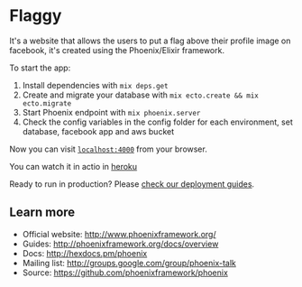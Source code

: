 # Flaggy

It's a website that allows the users to put a flag above their profile image on facebook, it's created using the Phoenix/Elixir framework.

To start the app:

  1. Install dependencies with `mix deps.get`
  2. Create and migrate your database with `mix ecto.create && mix ecto.migrate`
  3. Start Phoenix endpoint with `mix phoenix.server`
  4. Check the config variables in the config folder for each environment, set database, facebook app and aws bucket

Now you can visit [`localhost:4000`](http://localhost:4000) from your browser.

You can watch it in actio in [heroku](https://guarded-mountain-7509.herokuapp.com/)

Ready to run in production? Please [check our deployment guides](http://www.phoenixframework.org/docs/deployment).

## Learn more

  * Official website: http://www.phoenixframework.org/
  * Guides: http://phoenixframework.org/docs/overview
  * Docs: http://hexdocs.pm/phoenix
  * Mailing list: http://groups.google.com/group/phoenix-talk
  * Source: https://github.com/phoenixframework/phoenix
